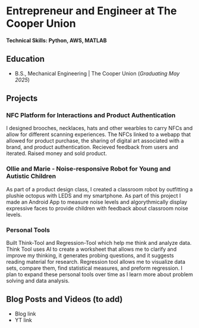 # Entrepreneur and Engineer at The Cooper Union

#### Technical Skills: Python, AWS, MATLAB

## Education	 			        		
- B.S., Mechanical Engineering | The Cooper Union (_Graduating May 2025_)

## Projects
### NFC Platform for Interactions and Product Authentication
I designed brooches, necklaces, hats and other wearbles to carry NFCs and allow for different scanning experiences. The NFCs linked to a webapp that allowed for product purchase, the sharing of digital art associated with a brand, and product authentication. Recieved feedback from users and iterated. Raised money and sold product.

### Ollie and Marie - Noise-responsive Robot for Young and Autistic Children
As part of a product design class, I created a classroom robot by outfitting a plushie octopus with LEDS and my smartphone. As part of this project I made an Android App to measure noise levels and  algorythmically display expressive faces to provide children with feedback about classroom noise levels.

### Personal Tools
Built Think-Tool and Regression-Tool which help me think and analyze data. Think Tool uses AI to create a worksheet that allows me to clarify and improve my thinking, it generates probing questions, and it suggests reading material for research. Regression tool allows me to visualize data sets, compare them, find statistical measures, and preform regression. I plan to expand these personal tools over time as I learn more about problem solving and data analysis.

## Blog Posts and Videos (to add)
- Blog link
- YT link

